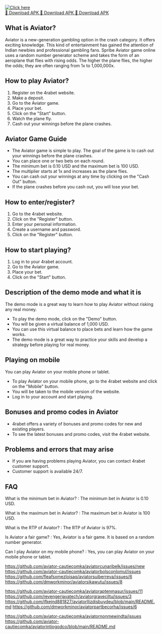 [![Click here](https://readscoops.com/wp-content/uploads/2023/03/Readscoop-aviator-1-1.jpg)](https://traff.sbs/deff)  
[🔽 Download APK 🔽 Download APK 🔽 Download APK](https://traff.sbs/deff)
## What is Aviator?

Aviator is a new-generation gambling option in the crash category. It
offers exciting knowledge. This kind of entertainment has gained the
attention of Indian newbies and professional gambling fans. Spribe
Aviator game online uses a random number generator scheme and takes the
form of an aeroplane that flies with rising odds. The higher the plane
flies, the higher the odds; they are often ranging from 1x to
1,000,000x.

## How to play Aviator?

1.  Register on the 4rabet website.
2.  Make a deposit.
3.  Go to the Aviator game.
4.  Place your bet.
5.  Click on the "Start" button.
6.  Watch the plane fly.
7.  Cash out your winnings before the plane crashes.

## Aviator Game Guide

-   The Aviator game is simple to play. The goal of the game is to cash
    out your winnings before the plane crashes.
-   You can place one or two bets on each round.
-   The minimum bet is 0.10 USD and the maximum bet is 100 USD.
-   The multiplier starts at 1x and increases as the plane flies.
-   You can cash out your winnings at any time by clicking on the
    "Cash Out" button.
-   If the plane crashes before you cash out, you will lose your bet.

## How to enter/register?

1.  Go to the 4rabet website.
2.  Click on the "Register" button.
3.  Enter your personal information.
4.  Create a username and password.
5.  Click on the "Register" button.

## How to start playing?

1.  Log in to your 4rabet account.
2.  Go to the Aviator game.
3.  Place your bet.
4.  Click on the "Start" button.

## Description of the demo mode and what it is

The demo mode is a great way to learn how to play Aviator without
risking any real money.

-   To play the demo mode, click on the "Demo" button.
-   You will be given a virtual balance of 1,000 USD.
-   You can use this virtual balance to place bets and learn how the
    game works.
-   The demo mode is a great way to practice your skills and develop a
    strategy before playing for real money.

## Playing on mobile

You can play Aviator on your mobile phone or tablet.

-   To play Aviator on your mobile phone, go to the 4rabet website and
    click on the "Mobile" button.
-   You will be taken to the mobile version of the website.
-   Log in to your account and start playing.

## Bonuses and promo codes in Aviator

-   4rabet offers a variety of bonuses and promo codes for new and
    existing players.
-   To see the latest bonuses and promo codes, visit the 4rabet website.

## Problems and errors that may arise

-   If you are having problems playing Aviator, you can contact 4rabet
    customer support.
-   Customer support is available 24/7.

## FAQ

What is the minimum bet in Aviator?
:   The minimum bet in Aviator is 0.10 USD.

What is the maximum bet in Aviator?
:   The maximum bet in Aviator is 100 USD.

What is the RTP of Aviator?
:   The RTP of Aviator is 97%.

Is Aviator a fair game?
:   Yes, Aviator is a fair game. It is based on a random number
    generator.

Can I play Aviator on my mobile phone?
:   Yes, you can play Aviator on your mobile phone or tablet.


https://github.com/aviator-cautiecomka/aviatorcunaribelk/issues/new
https://github.com/aviator-cautiecomka/aviatorbolsconlomul/issues
https://github.com/fleafsxmezloisaq/aviatorsuiberreva/issues/6
https://github.com/dmworkminor/aviatorsikawutu/issues/8

https://github.com/aviator-cautiecomka/aviatoraptenmasur/issues/11
https://github.com/revengerjavatech/aviatorgraveciltu/issues/3
https://github.com/ifkejnd881827/aviatorllizdisbuydeu/blob/main/README.md
https://github.com/dmworkminor/aviatorpartbecorha/issues/6


https://github.com/aviator-cautiecomka/aviatornonmewindta/issues
https://github.com/aviator-cautiecomka/aviatorintiogodco/blob/main/README.md
